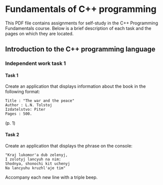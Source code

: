 # Fundamentals of C++ programming

This PDF file contains assignments for self-study in the C++ Programming Fundamentals course. Below is a brief description of each task and the pages on which they are located.

## Introduction to the C++ programming language

### Independent work task 1

#### Task 1

Create an application that displays information about the book in the following format:

```
Title : "The war and the peace"
Author : L.N. Tolstoj
Izdatelstvo: Piter
Pages : 500.
```

(p. 1)

#### Task 2

Create an application that displays the phrase on the console:

```
"Kraj lukomor'a dub zelenyj,
I zolotyj lancyuh na nim:
Shodnya, shonochi kit uchenyj
Na lancyuhu kruzhl'aje tim"
```

Accompany each new line with a triple beep.
